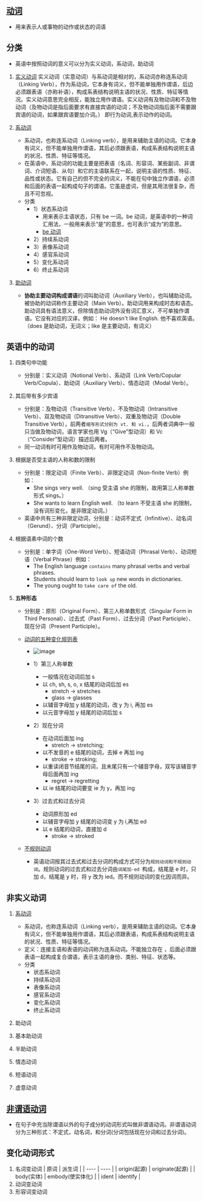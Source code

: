 ## [动词](https://baike.baidu.com/item/%E5%8A%A8%E8%AF%8D/502192?fr=ge_ala)

- 用来表示人或事物的动作或状态的词语

## 分类

- 英语中按照动词的意义可以分为实义动词，系动词，助动词

1. [实义动词](https://baike.baidu.com/item/%E5%AE%9E%E4%B9%89%E5%8A%A8%E8%AF%8D/0?fromModule=lemma_inlink)
   实义动词（实意动词）与系动词是相对的，系动词亦称连系动词（Linking Verb），作为系动词，它本身有词义，但不能单独用作谓语，后边必须跟表语（亦称补语），构成系表结构说明主语的状况、性质、特征等情况。实义动词意思完全相反，能独立用作谓语。实义动词有及物动词和不及物动词（及物动词是指后面要求有直接宾语的动词；不及物动词指后面不需要跟宾语的动词，如果跟宾语要加介词。） 即行为动词,表示动作的动词。

2. [系动词](https://baike.baidu.com/item/%E7%B3%BB%E5%8A%A8%E8%AF%8D/0?fromModule=lemma_inlink)

   - 系动词，也称连系动词（Linking verb），是用来辅助主语的动词。它本身有词义，但不能单独用作谓语，其后必须跟表语，构成系表结构说明主语的状况、性质、特征等情况。
   - 在英语中，系动词的功能主要是把表语（名词、形容词、某些副词、非谓词、介词短语、从句）和它的主语联系在一起，说明主语的性质、特征、品性或状态。它有自己的但不完全的词义，不能在句中独立作谓语，必须和后面的表语一起构成句子的谓语。它虽是虚词，但是其用法很复杂，而且不可忽视。
   - 分类
     - 1）状态系动词
       - 用来表示主语状态，只有 be 一词。be 动词，是英语中的一种词汇用法，一般用来表示“是”的意思，也可表示“成为”的意思。
       - [be 动词](https://baike.baidu.com/item/be%E5%8A%A8%E8%AF%8D/10314736?fromModule=lemma_inlink)
     - 2）持续系动词
     - 3）表像系动词
     - 4）感官系动词
     - 5）变化系动词
     - 6）终止系动词

3. [助动词](https://baike.baidu.com/item/%E5%8A%A9%E5%8A%A8%E8%AF%8D/1422500?fromModule=lemma_inlink)

   - **协助主要动词构成谓语**的词叫助动词（Auxiliary Verb），也叫辅助动词。被协助的动词称作主要动词（Main Verb）。助动词用来构成时态和语态。 助动词具有语法意义，但除情态助动词外没有词汇意义，不可单独作谓语。它没有对应的汉译，例如： He doesn't like English. 他不喜欢英语。（does 是助动词，无词义；like 是主要动词，有词义）

## 英语中的动词

1. 四类句中功能

   - 分别是：实义动词（Notional Verb）、系动词（Link Verb/Copular Verb/Copula）、助动词（Auxiliary Verb）、情态动词（Modal Verb）。

2. 其后带有多少宾语

   - 分别是：及物动词（Transitive Verb）、不及物动词（Intransitive Verb）、双及物动词（Ditransitive Verb）、双重及物动词（Double Transitive Verb），前两者`缩写形式分别为 vt. 和 vi.`，后两者词典中一般只当做及物动词，语言学家也用 Vg（“Give”型动词）和 Vc（“Consider”型动词）描述后两者。
   - 同一动词有时可用作及物动词，有时可用作不及物动词。

3. 根据是否受主语的人称和数的限制

   - 分别是：限定动词（Finite Verb）、非限定动词（Non-finite Verb）例如：
     - She sings very well. （sing 受主语 she 的限制，故用第三人称单数形式 sings。）
     - She wants to learn English well. （to learn 不受主语 she 的限制，没有词形变化，是非限定动词。）
   - 英语中共有三种非限定动词，分别是：动词不定式（Infinitive）、动名词（Gerund）、分词（Participle）。

4. 根据语素中词的个数

   - 分别是：单字词（One-Word Verb）、短语动词（Phrasal Verb）、动词短语（Verbal Phrase）例如：
     - The English language `contains` many phrasal verbs and verbal phrases.
     - Students should learn to `look up` new words in dictionaries.
     - The young ought to `take care of` the old.

5. **五种形态**

   - 分别是：原形（Original Form）、第三人称单数形式（Singular Form in Third Personal）、过去式（Past Form）、过去分词（Past Participle）、现在分词（Present Participle）。
   - [动词的五种变化规则表](https://www.renrendoc.com/paper/104282982.html)

     - ![image](https://file1.renrendoc.com/fileroot_temp2/2020-11/27/ffb7bd8a-443c-4b46-ba91-e77f4b582861/ffb7bd8a-443c-4b46-ba91-e77f4b5828611.gif)
     - 1）第三人称单数

       - 一般情况在动词后加 s
       - 以 ch, sh, s, o, x 结尾的动词后加 es
         - stretch -> stretches
         - glass -> glasses
       - 以辅音字母加 y 结尾的动词，改 y 为 i, 再加 es
       - 以元音字母加 y 结尾的动词后加 s

     - 2）现在分词

       - 在动词后面加 ing
         - stretch -> stretching;
       - 以不发音的 e 结尾的动词，去掉 e 再加 ing
         - stroke -> stroking;
       - 以重读闭音节结尾的词，且末尾只有一个辅音字母，双写该辅音字母后面再加 ing
         - regret -> regretting
       - 以 ie 结尾的动词要变 ie 为 y，再加 ing

     - 3）过去式和过去分词

       - 动词原形加 ed
       - 以辅音字母加 y 结尾的动词变 y 为 i,再加 ed
       - 以 e 结尾的动词，直接加 d
         - stroke -> stroked

   - [不规则动词](https://baike.baidu.com/item/%E4%B8%8D%E8%A7%84%E5%88%99%E5%8A%A8%E8%AF%8D?fromModule=lemma_inlink)
     - 英语动词按其过去式和过去分词的构成方式可分为`规则动词和不规则动词`。规则动词的过去式和过去分词由`词尾加-ed `构成，结尾是 e 时，只加 d，结尾是 y 时，将 y 改为 ied。而不规则动词的变化因词而异。

## 非实义动词

1. [系动词](https://baike.baidu.com/item/%E7%B3%BB%E5%8A%A8%E8%AF%8D?fromModule=lemma_inlink)

   - 系动词，也称连系动词（Linking verb），是用来辅助主语的动词。它本身有词义，但不能单独用作谓语，其后必须跟表语，构成系表结构说明主语的状况、性质、特征等情况。
   - 定义：连接主语和表语的动词称为连系动词。不能独立存在 ，后面必须跟表语一起构成复合谓语，表示主语的身份、类别、特征、状态等。
   - 分类
     - 状态系动词
     - 持续系动词
     - 表像系动词
     - 感官系动词
     - 变化系动词
     - 终止系动词

2. 助动词
3. 基本助动词
4. 半助动词
5. 情态动词
6. 短语动词
7. 虚意动词

## [非谓语动词](https://baike.baidu.com/item/%E9%9D%9E%E8%B0%93%E8%AF%AD%E5%8A%A8%E8%AF%8D/1440082)

- 在句子中充当除谓语以外的句子成分的动词形式叫做非谓语动词。非谓语动词分为三种形式：不定式，动名词，和分词(分词包括现在分词和过去分词)。

## 变化动词形式

1. 名词变动词
   | 原词 | 派生词 |
   | ---- | ---- |
   | origin(起源) | originate(起源) |
   | body(实体) | embody(使实体化) |
   | ident | identify |
2. 动词变动词
3. 形容词变动词
